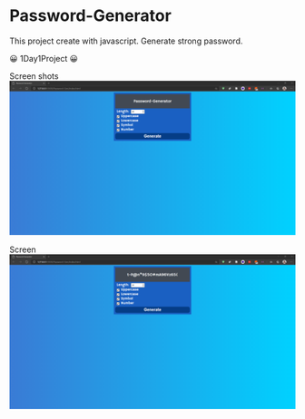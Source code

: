 # Password-Generator

This project create with javascript. Generate strong password.

:grinning: 1Day1Project :grinning:

Screen shots ![alt text](https://github.com/aot5454/Password-Generator/blob/master/screen.png)

Screen ![alt text](https://github.com/aot5454/Password-Generator/blob/master/screen2.png)

